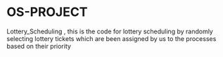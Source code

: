 # OS-PROJECT
Lottery_Scheduling ,      this is the code for lottery scheduling by randomly selecting lottery tickets which are been assigned by us to the processes based on their priority
